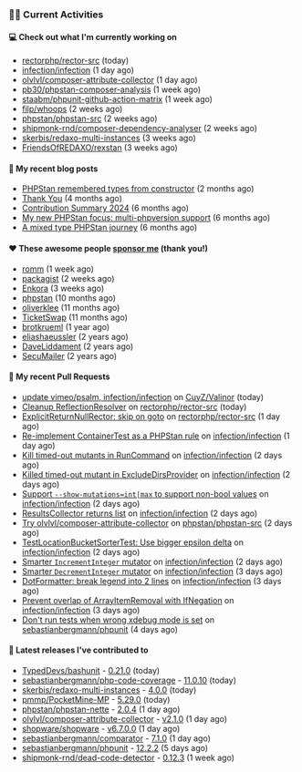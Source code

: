 ### 👨‍💻 Current Activities


#### 💻 Check out what I'm currently working on

- [rectorphp/rector-src](https://github.com/rectorphp/rector-src) (today)
- [infection/infection](https://github.com/infection/infection) (1 day ago)
- [olvlvl/composer-attribute-collector](https://github.com/olvlvl/composer-attribute-collector) (1 day ago)
- [pb30/phpstan-composer-analysis](https://github.com/pb30/phpstan-composer-analysis) (1 week ago)
- [staabm/phpunit-github-action-matrix](https://github.com/staabm/phpunit-github-action-matrix) (1 week ago)
- [filp/whoops](https://github.com/filp/whoops) (2 weeks ago)
- [phpstan/phpstan-src](https://github.com/phpstan/phpstan-src) (2 weeks ago)
- [shipmonk-rnd/composer-dependency-analyser](https://github.com/shipmonk-rnd/composer-dependency-analyser) (2 weeks ago)
- [skerbis/redaxo-multi-instances](https://github.com/skerbis/redaxo-multi-instances) (3 weeks ago)
- [FriendsOfREDAXO/rexstan](https://github.com/FriendsOfREDAXO/rexstan) (3 weeks ago)


#### 📜 My recent blog posts

- [PHPStan remembered types from constructor](https://staabm.github.io/2025/04/15/phpstan-remember-constructor-types.html) (2 months ago)
- [Thank You](https://staabm.github.io/2025/01/24/thank-you.html) (4 months ago)
- [Contribution Summary 2024](https://staabm.github.io/2024/12/11/contribution-summary-2024.html) (6 months ago)
- [My new PHPStan focus: multi-phpversion support](https://staabm.github.io/2024/11/28/phpstan-php-version-in-scope.html) (6 months ago)
- [A mixed type PHPStan journey](https://staabm.github.io/2024/11/26/phpstan-mixed-types.html) (6 months ago)


#### ❤️ These awesome people [sponsor me](https://github.com/sponsors/staabm) (thank you!)

- [romm](https://github.com/romm) (1 week ago)
- [packagist](https://github.com/packagist) (2 weeks ago)
- [Enkora](https://github.com/Enkora) (3 weeks ago)
- [phpstan](https://github.com/phpstan) (10 months ago)
- [oliverklee](https://github.com/oliverklee) (11 months ago)
- [TicketSwap](https://github.com/TicketSwap) (11 months ago)
- [brotkrueml](https://github.com/brotkrueml) (1 year ago)
- [eliashaeussler](https://github.com/eliashaeussler) (2 years ago)
- [DaveLiddament](https://github.com/DaveLiddament) (2 years ago)
- [SecuMailer](https://github.com/SecuMailer) (2 years ago)


#### 🔨 My recent Pull Requests

- [update vimeo/psalm, infection/infection](https://github.com/CuyZ/Valinor/pull/652) on [CuyZ/Valinor](https://github.com/CuyZ/Valinor) (today)
- [Cleanup ReflectionResolver](https://github.com/rectorphp/rector-src/pull/6998) on [rectorphp/rector-src](https://github.com/rectorphp/rector-src) (today)
- [ExplicitReturnNullRector: skip on goto](https://github.com/rectorphp/rector-src/pull/6988) on [rectorphp/rector-src](https://github.com/rectorphp/rector-src) (1 day ago)
- [Re-implement ContainerTest as a PHPStan rule](https://github.com/infection/infection/pull/2225) on [infection/infection](https://github.com/infection/infection) (1 day ago)
- [Kill timed-out mutants in RunCommand](https://github.com/infection/infection/pull/2224) on [infection/infection](https://github.com/infection/infection) (2 days ago)
- [Killed timed-out mutant in ExcludeDirsProvider](https://github.com/infection/infection/pull/2219) on [infection/infection](https://github.com/infection/infection) (2 days ago)
- [Support `--show-mutations=int|max` to support non-bool values](https://github.com/infection/infection/pull/2216) on [infection/infection](https://github.com/infection/infection) (2 days ago)
- [ResultsCollector returns list](https://github.com/infection/infection/pull/2215) on [infection/infection](https://github.com/infection/infection) (2 days ago)
- [Try olvlvl/composer-attribute-collector](https://github.com/phpstan/phpstan-src/pull/4064) on [phpstan/phpstan-src](https://github.com/phpstan/phpstan-src) (2 days ago)
- [TestLocationBucketSorterTest: Use bigger epsilon delta](https://github.com/infection/infection/pull/2214) on [infection/infection](https://github.com/infection/infection) (2 days ago)
- [Smarter `IncrementInteger` mutator](https://github.com/infection/infection/pull/2208) on [infection/infection](https://github.com/infection/infection) (2 days ago)
- [Smarter `DecrementInteger` mutator](https://github.com/infection/infection/pull/2204) on [infection/infection](https://github.com/infection/infection) (3 days ago)
- [DotFormatter: break legend into 2 lines](https://github.com/infection/infection/pull/2200) on [infection/infection](https://github.com/infection/infection) (3 days ago)
- [Prevent overlap of ArrayItemRemoval with IfNegation](https://github.com/infection/infection/pull/2199) on [infection/infection](https://github.com/infection/infection) (3 days ago)
- [Don&#39;t run tests when wrong xdebug mode is set](https://github.com/sebastianbergmann/phpunit/pull/6237) on [sebastianbergmann/phpunit](https://github.com/sebastianbergmann/phpunit) (4 days ago)


#### 🔭 Latest releases I've contributed to

- [TypedDevs/bashunit](https://github.com/TypedDevs/bashunit) - [0.21.0](https://github.com/TypedDevs/bashunit/releases/tag/0.21.0) (today)
- [sebastianbergmann/php-code-coverage](https://github.com/sebastianbergmann/php-code-coverage) - [11.0.10](https://github.com/sebastianbergmann/php-code-coverage/releases/tag/11.0.10) (today)
- [skerbis/redaxo-multi-instances](https://github.com/skerbis/redaxo-multi-instances) - [4.0.0](https://github.com/skerbis/redaxo-multi-instances/releases/tag/4.0.0) (today)
- [pmmp/PocketMine-MP](https://github.com/pmmp/PocketMine-MP) - [5.29.0](https://github.com/pmmp/PocketMine-MP/releases/tag/5.29.0) (today)
- [phpstan/phpstan-nette](https://github.com/phpstan/phpstan-nette) - [2.0.4](https://github.com/phpstan/phpstan-nette/releases/tag/2.0.4) (1 day ago)
- [olvlvl/composer-attribute-collector](https://github.com/olvlvl/composer-attribute-collector) - [v2.1.0](https://github.com/olvlvl/composer-attribute-collector/releases/tag/v2.1.0) (1 day ago)
- [shopware/shopware](https://github.com/shopware/shopware) - [v6.7.0.0](https://github.com/shopware/shopware/releases/tag/v6.7.0.0) (1 day ago)
- [sebastianbergmann/comparator](https://github.com/sebastianbergmann/comparator) - [7.1.0](https://github.com/sebastianbergmann/comparator/releases/tag/7.1.0) (1 day ago)
- [sebastianbergmann/phpunit](https://github.com/sebastianbergmann/phpunit) - [12.2.2](https://github.com/sebastianbergmann/phpunit/releases/tag/12.2.2) (5 days ago)
- [shipmonk-rnd/dead-code-detector](https://github.com/shipmonk-rnd/dead-code-detector) - [0.12.3](https://github.com/shipmonk-rnd/dead-code-detector/releases/tag/0.12.3) (1 week ago)
